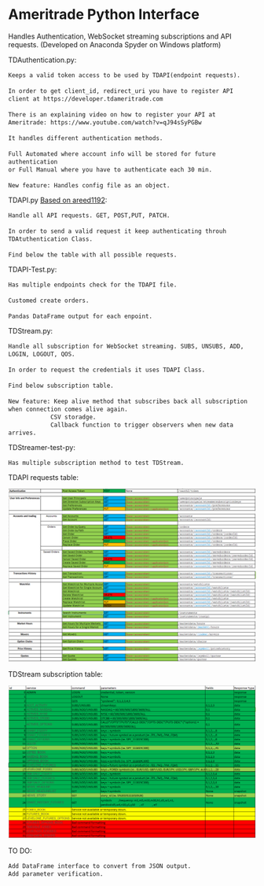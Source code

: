 # Ameritrade Python Interface
Handles Authentication, WebSocket streaming subscriptions and API requests. 
(Developed on Anaconda Spyder on Windows platform) 

TDAuthentication.py:

    Keeps a valid token access to be used by TDAPI(endpoint requests).
    
    In order to get client_id, redirect_uri you have to register API client at https://developer.tdameritrade.com
    
    There is an explaining video on how to register your API at Ameritrade: https://www.youtube.com/watch?v=qJ94sSyPGBw 
    
    It handles different authentication methods.
    
    Full Automated where account info will be stored for future authentication 
    or Full Manual where you have to authenticate each 30 min.
  
    New feature: Handles config file as an object.
    
TDAPI.py [Based on areed1192](https://github.com/areed1192/td-ameritrade-python-api):

    Handle all API requests. GET, POST,PUT, PATCH.
  
    In order to send a valid request it keep authenticating throuh TDAtuthentication Class.
  
    Find below the table with all possible requests.
   
 
TDAPI-Test.py:

    Has multiple endpoints check for the TDAPI file.
  
    Customed create orders.
    
    Pandas DataFrame output for each enpoint.
  
TDStream.py:

    Handle all subscription for WebSocket streaming. SUBS, UNSUBS, ADD, LOGIN, LOGOUT, QOS.
  
    In order to request the credentials it uses TDAPI Class.
  
    Find below subscription table.
    
    New feature: Keep alive method that subscribes back all subscription when connection comes alive again.
                CSV storadge. 
                Callback function to trigger observers when new data arrives.
 
TDStreamer-test-py:

    Has multiple subscription method to test TDStream.

TDAPI requests table:

![Screenshot](TDAPITable.png)

TDStream subscription table:

![Screenshot](TDStreamerTable.png)

TO DO: 

    Add DataFrame interface to convert from JSON output.
    Add parameter verification.
             
 
